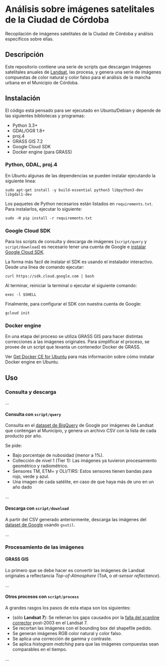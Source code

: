 # Análisis sobre imágenes satelitales de la Ciudad de Córdoba

Recopilación de imágenes satelitales de la Ciudad de Córdoba y análisis
específicos sobre ellas.

## Descripción

Este repositorio contiene una serie de scripts que descargan imágenes
satelitales anuales de [Landsat](https://es.wikipedia.org/wiki/Landsat), las
procesa, y genera una serie de imágenes compuestas de color natural y color
falso para el análisis de la mancha urbana en el Municipio de Córdoba.

## Instalación

El código está pensado para ser ejecutado en Ubuntu/Debian y depende de las
siguientes bibliotecas y programas:

* Python 3.3+
* GDAL/OGR 1.8+
* proj.4
* GRASS GIS 7.2
* Google Cloud SDK
* Docker engine (para GRASS)

### Python, GDAL, proj.4

En Ubuntu algunas de las dependencias se pueden instalar ejecutando la
siguiente línea:

```
sudo apt-get install -y build-essential python3 libpython3-dev libgdal1-dev
```

Los paquetes de Python necesarios están listados en `requirements.txt`. Para
instalarlos, ejecutar lo siguiente:

```
sudo -H pip install -r requirements.txt
```

### Google Cloud SDK

Para los scripts de consulta y descarga de imágenes (`script/query` y
`script/download`) es necesario tener una cuenta de Google e [instalar Google
Cloud SDK](https://cloud.google.com/sdk/downloads).

La forma más facil de instalar el SDK es usando el instalador interactivo.
Desde una línea de comando ejecutar:

```
curl https://sdk.cloud.google.com | bash
```

Al terminar, reiniciar la terminal o ejecutar el siguiente comando:

```
exec -l $SHELL
```

Finalmente, para configurar el SDK con nuestra cuenta de Google:

```
gcloud init
```

### Docker engine

En una etapa del proceso se utiliza GRASS GIS para hacer distintas correcciones
a las imágenes originales.  Para simplificar el proceso, se provee de un script que
levanta un contenedor Docker de GRASS.

Ver [Get Docker CE for
Ubuntu](https://docs.docker.com/engine/installation/linux/docker-ce/ubuntu/#install-from-a-package)
para más información sobre cómo instalar Docker engine en Ubuntu.

## Uso

### Consulta y descarga

...

#### Consulta con `script/query`

Consulta en el [dataset de
BigQuery](https://bigquery.cloud.google.com/table/bigquery-public-data:cloud_storage_geo_index.landsat_index)
de Google por imágenes de Landsat que contengan al Municipio, y genera un
archivo CSV con la lista de cada producto por año.

Se pide:

* Bajo porcentaje de nubosidad (menor a 1%).
* Collección de nivel 1 (Tier 1): Las imágenes ya tuvieron procesamiento
  geométrico y radiométrico.
* Sensores TM, ETM+ y OLI/TIRS: Estos sensores tienen bandas para rojo, verde y azul.
* Una imagen de cada satélite, en caso de que haya más de uno en un año dado

...

#### Descarga con `script/download`

A partir del CSV generado anteriormente, descarga las imágenes del [dataset de
Google](https://cloud.google.com/storage/docs/public-datasets/landsat) usando
`gsutil`.

...

### Procesamiento de las imágenes

#### GRASS GIS

Lo primero que se debe hacer es convertir las imágenes de Landsat originales a
reflectancia *Top-of-Atmosphere* (ToA, o *at-sensor reflectance*).

...

#### Otros procesos con `script/process`

A grandes rasgos los pasos de esta etapa son los siguientes:

* (sólo **Landsat 7**): Se rellenan los gaps causados por la
  [falla del scanline corrector](https://landsat.usgs.gov/slc-products-background)
  post-2003 en el Landsat 7.
* Se recortan las imágenes con el bounding box del shapefile pedido.
* Se generan imágenes RGB color natural y color falso.
* Se aplica una corrección de gamma y contraste.
* Se aplica *histogram matching* para que las imágenes compuestas
  sean comparables en el tiempo.

...
